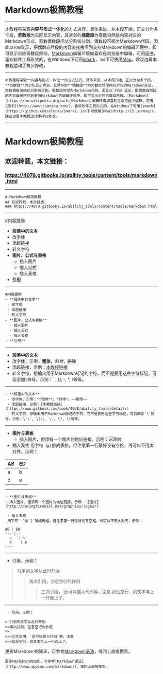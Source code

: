 # Markdown极简教程 

---
本教程将采取**内容与形式一体化**的方式进行。具体来说，从本段开始，正文分为多个段，**奇数段**为实际显示内容，其紧邻的**偶数段**为奇数自然段内容对应的Markdown形式，奇数偶数段间以分割线分割。偶数段可视为Markdown代码，因此以`代码`显示，把偶数自然段的内容直接拷贝到支持Markdown的编辑环境中，即可显示对应奇数自然段。[Markdown](https://en.wikipedia.org/wiki/Markdown)编辑环境如喜欢在浏览器中编辑，可用[简书](http://www.jianshu.com/)，喜欢软件工具形式的，在Windows下可用[smark](https://github.com/elerao/Smark)，ios下可使用[Mou](http://25.io/mou/)。建议边看本教程边动手拷贝修改。

---
  
``
本教程将采取**内容与形式一体化**的方式进行。具体来说，从本段开始，正文分为多个段，**奇数段**为实际显示内容，其紧邻的**偶数段**为奇数自然段内容对应的Markdown形式，奇数偶数段间以分割线分割。偶数段可视为Markdown代码，因此以`代码`显示，把偶数自然段的内容直接拷贝到支持Markdown的编辑环境中，即可显示对应奇数自然段。[Markdown](https://en.wikipedia.org/wiki/Markdown)编辑环境如喜欢在浏览器中编辑，可用[简书](http://www.jianshu.com/)，喜欢软件工具形式的，在Windows下可用[smark](https://github.com/elerao/Smark)，ios下可使用[Mou](http://25.io/mou/)。建议边看本教程边动手拷贝修改。
``

---
# Markdown极简教程
## 欢迎转载，本文链接：
### https://4078.gitbooks.io/ability_tools/content/tools/markdown.html
---

```
# Markdown极简教程
## 欢迎转载，本文链接：
### https://4078.gitbooks.io/ability_tools/content/tools/markdown.html
```

---
#内容提纲
- **段落中的文本**
 - 改字体
 - 添超链接
 - 转义字符
- **图片、公式与表格**
  - 插入图片
  - 插入公式
  - 插入表格
- **引用**
---
```
#内容提纲
- **段落中的文本**
 - 改字体
 - 添超链接
 - 转义字符
- **图片、公式与表格**
  - 插入图片
  - 插入公式
  - 插入表格
- **引用**
```
***
- **段落中的文本**
 - 改字体，示例：**粗体**，*斜体*，~~删除~~
 - 添超链接，示例：[本教程链接](https://www.gitbook.com/book/4078/ability_tools/details)
 - 转义字符，想输出用于Markdown标记的字符，而不是要用这些字符标记，可前面加`\`符号。示例：\`\`, \[\], \-, \*, \\等等。
---
```
- **段落中的文本**
 - 改字体，示例：**粗体**，*斜体*，~~删除~~
 - 添超链接，示例：[本教程链接](https://www.gitbook.com/book/4078/ability_tools/details)
 - 转义字符，想输出用于Markdown标记的字符，而不是要用这些字符标记，可前面加`\`符号。示例：\`\`, \[\], \-, \*, \\等等。
```
---
- **图片与表格**
  - 插入图片，但须有一个图片的地址链接，示例：![图片](http://daringfireball.net/graphics/logos/)
 - 插入表格
 用字符`-`与`|`排成表格，但注意第一行最好没有空格，线可以不用太对齐，示例：
 
AB | ED 
--- |--
  a   | b    
  d    | e    

---
```
- **图片与表格**
- 插入图片，但须有一个图片的地址链接，示例：![图片](http://daringfireball.net/graphics/logos/)

 - 插入表格
 用字符`-`与`|`排成表格，但注意第一行最好没有空格，线可以不用太对齐，示例：
 
AB | ED 
--- |--
  a   | b    
  d    | e    
----
```
---
 - 引用，示例：
 
> 引用的文字从此行开始
>>再次引用，注意空行的作用
>>
>>>三次引用，`还可以插入代码等。注意
>>>如没空行，则文本与上一行连上了。

---
```
 - 引用，示例：
 
> 引用的文字从此行开始
>>再次引用，注意空行的作用
>>
>>>三次引用，`还可以插入代码`等。注意
>>>如没空行，则文本与上一行连上了。
```
更多Markdown的知识，可参考[Markdown语法](http://www.appinn.com/markdown/)，或网上直接搜索。

``更多Markdown的知识，可参考[Markdown语法](http://www.appinn.com/markdown/)，或网上直接搜索。
``
